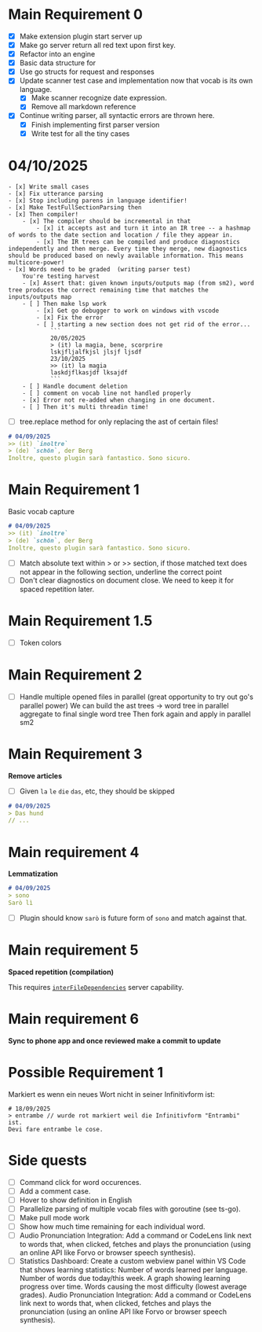 <!-- skip -->
# Main Requirement 0
- [x] Make extension plugin start server up
- [x] Make go server return all red text upon first key.
- [x] Refactor into an engine
- [x] Basic data structure for
- [x] Use go structs for request and responses
- [x] Update scanner test case and implementation now that vocab is its own language.
    - [x] Make scanner recognize date expression.
    - [x] Remove all markdown reference
- [x] Continue writing parser, all syntactic errors are thrown here.
    - [x] Finish implementing first parser version
    - [x] Write test for all the tiny cases
# 04/10/2025
    - [x] Write small cases
    - [x] Fix utterance parsing
    - [x] Stop including parens in language identifier!
    - [x] Make TestFullSectionParsing then 
    - [x] Then compiler!
        - [x] The compiler should be incremental in that 
            - [x] it accepts ast and turn it into an IR tree -- a hashmap of words to the date section and location / file they appear in. 
            - [x] The IR trees can be compiled and produce diagnostics independently and then merge. Every time they merge, new diagnostics should be produced based on newly available information. This means multicore-power!
    - [x] Words need to be graded  (writing parser test)
        You're testing harvest
        - [x] Assert that: given known inputs/outputs map (from sm2), word tree produces the correct remaining time that matches the inputs/outputs map
        - [ ] Then make lsp work
            - [x] Get go debugger to work on windows with vscode
            - [x] Fix the error
            - [ ] starting a new section does not get rid of the error...
                ```
                20/05/2025
                > (it) la magia, bene, scorprire
                lskjfljalfkjsl jlsjf ljsdf 
                23/10/2025
                >> (it) la magia
                laskdjflkasjdf lksajdf
                ```
        - [ ] Handle document deletion
        - [ ] comment on vocab line not handled properly
        - [x] Error not re-added when changing in one document.
        - [ ] Then it's multi threadin time!
- [ ] tree.replace method for only replacing the ast of certain files!


```markdown
# 04/09/2025
>> (it) `inoltre`
> (de) `schön`, der Berg
Inoltre, questo plugin sarà fantastico. Sono sicuro.
```

# Main Requirement 1

Basic vocab capture

```markdown
# 04/09/2025
>> (it) `inoltre`
> (de) `schön`, der Berg
Inoltre, questo plugin sarà fantastico. Sono sicuro.
```
- [ ] Match absolute text within > or >> section, if those matched text does not appear in the following section, underline the correct point
- [ ] Don't clear diagnostics on document close. We need to keep it for spaced repetition later.

# Main Requirement 1.5 

- [ ] Token colors

# Main Requirement 2

- [ ] Handle multiple opened files in parallel (great opportunity to try out go's parallel power)
We can build the ast trees -> word tree in parallel
aggregate to final single word tree
Then fork again and apply in parallel sm2 

# Main Requirement 3 

**Remove articles**

- [ ] Given `la` `le` `die` `das`, etc, they should be skipped

```markdown
# 04/09/2025
> Das hund
// ...
```

# Main requirement 4

**Lemmatization**

```markdown
# 04/09/2025
> sono
Sarò lì
```
- [ ] Plugin should know `sarò` is future form of `sono` and match against that.

# Main requirement 5

**Spaced repetition (compilation)** 

This requires [`interFileDependencies`](https://microsoft.github.io/language-server-protocol/specifications/lsp/3.17/specification/#diagnosticOptions) server capability.

# Main requirement 6

**Sync to phone app and once reviewed make a commit to update**

# Possible Requirement 1

Markiert es wenn ein neues Wort nicht in seiner Infinitivform ist:

```
# 18/09/2025
> entrambe // wurde rot markiert weil die Infinitivform "Entrambi" ist.
Devi fare entrambe le cose.
```
# Side quests
- [ ] Command click for word occurences.
- [ ] Add a comment case.
- [ ] Hover to show definition in English
- [ ] Parallelize parsing of multiple vocab files with goroutine (see ts-go).
- [ ] Make pull mode work
- [ ] Show how much time remaining for each individual word.
- [ ] Audio Pronunciation Integration: Add a command or CodeLens link next to words that, when clicked, fetches and plays the pronunciation (using an online API like Forvo or browser speech synthesis).
- [ ] Statistics Dashboard: Create a custom webview panel within VS Code that shows learning statistics:
Number of words learned per language.
Number of words due today/this week.
A graph showing learning progress over time.
Words causing the most difficulty (lowest average grades).
Audio Pronunciation Integration: Add a command or CodeLens link next to words that, when clicked, fetches and plays the pronunciation (using an online API like Forvo or browser speech synthesis).
